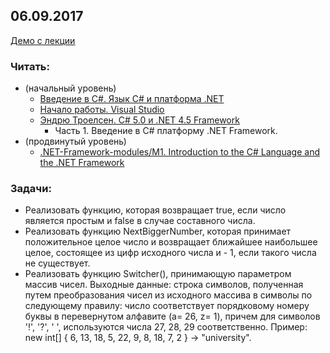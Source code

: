 ## 06.09.2017

[Демо с лекции](https://github.com/EPM-RD-NETLAB/.NET-Framework-modules/tree/master/M1.%20Introduction%20to%20the%20C%23%20Language%20and%20the%20.NET%20Framework/Samples/VS)

### Читать:  
- (начальный уровень)
  - [Введение в C#. Язык C# и платформа .NET](https://metanit.com/sharp/tutorial/1.1.php)
  - [Начало работы. Visual Studio](https://metanit.com/sharp/tutorial/1.2.php)
  - [Эндрю Троелсен. C# 5.0 и .NET 4.5 Framework](https://github.com/AnzhelikaKravchuk/2017-2018.MMF.BSU/tree/master/3%20course/Books)  
     + Часть 1. Введение в C# платформу .NET Framework.
- (продвинутый уровень)
  - [.NET-Framework-modules/M1. Introduction to the C# Language and the .NET Framework](https://github.com/EPM-RD-NETLAB/.NET-Framework-modules/tree/master/M1.%20Introduction%20to%20the%20C%23%20Language%20and%20the%20.NET%20Framework)

### Задачи: 
- Реализовать функцию, которая возвращает true, если число является простым и false в случае составного числа.
- Реализовать функцию NextBiggerNumber, которая принимает положительное целое число и возвращает ближайшее наибольшее целое, состоящее из цифр исходного числа и - 1, если такого числа не существует.
- Реализовать функцию Switcher(), принимающую параметром массив чисел. Выходные данные: строка символов, полученная путем преобразования чисел из исходного массива в символы по следующему правилу: число соответствует порядковому номеру буквы в перевернутом алфавите (a= 26, z= 1), причем для символов '!', '?', ' ', используются числа 27, 28, 29 соответственно. Пример: new int[] { 6, 13, 18, 5, 22, 9, 8, 18, 7, 2 } -> "university".
